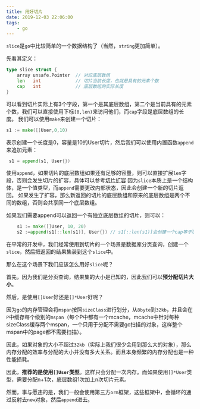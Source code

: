 ```yaml
---
title: 用好切片
date: 2019-12-03 22:06:00
tags:
	- go
---
```

`slice`是`go`中比较简单的一个数据结构了（当然，`string`更加简单）。

先看其定义：
```go
type slice struct {
	array unsafe.Pointer  // 对应底层数组
	len   int             // 切片当前长度，也就是具有的元素个数
	cap   int             // 底层数组的实际长度
}
```

可以看到切片实际上有3个字段，第一个是其底层数组，第二个是当前具有的元素个数，我们可以直接使用下标`[0,len)`来访问他们，而`cap`字段是底层数组的长度。
我们可以使用`make`来创建一个切片：
```go
s1 := make([]User,0,10)
```
表示创建一个长度是0，容量是10的User切片，然后我们可以使用内置函数`append`来追加元素：
```go
 s1 = append(s1, User{})
```
使用`append`，如果切片的底层数组如果还有足够的容量，则可以直接扩展`len`字段，否则会发生切片的扩容，具体可以参考[切片扩容](https://mcll.top/2019/02/26/slice%E6%89%A9%E5%AE%B9/)
因为`slice`本质上是一个结构体，是一个值类型，而`append`需要更改内部状态，因此会创建一个新的切片返回。
如果发生了扩容，那么新返回的切片的底层数组和原来的底层数组是两个不同的数组，否则会共享同一个底层数组。

如果我们需要append可以返回一个有独立底层数组的切片，则可以：
```go
	s1 := make([]User, 10, 20)
	s2 :=append(s1[::len(s1)], User{}) // s1[::len(s1)]会创建一个cap等于len的切片，这样append就会发生扩容
```


在平常的开发中，我们经常使用到切片的一个场景是数据库分页查询，创建一个`slice`，然后把返回的结果集装到这个`slice`中。

那么在这个场景下我们应该怎么用好`slice`呢？

首先，因为我们是分页查询，结果集的大小是已知的，因此我们可以**预分配切片大小**。

然后，是使用`[]User`好还是`[]*User`好呢？

因为`go`的内存管理会将`mspan`按照`sizeClass`进行划分，从`8byte`到`32kb`，并且会在`P`中缓存每个级别的`mspan`（每个P中都有一个mcache，mcache中针对每种sizeClass缓存两个mspan，一个只用于分配不需要gc扫描的对象，这样整个mspan中的page都不需要扫描）。

因此，如果对象的大小不超过`32kb`（实际上我们很少会用到那么大的对象），那么内存分配的效率与分配的大小并没有多大关系。而且本身频繁的内存分配也是一种性能损耗。

因此，**推荐的是使用`[]User`类型**。这样只会分配一次内存。而如果使用`[]*User`类型，需要分配n+1次，底层数组1次加上n次切片元素。

然而，事与愿违的是，我们一般会使用第三方`orm`框架，这些框架中，会循环的通过反射去`new`对象，然后`append`进去。
